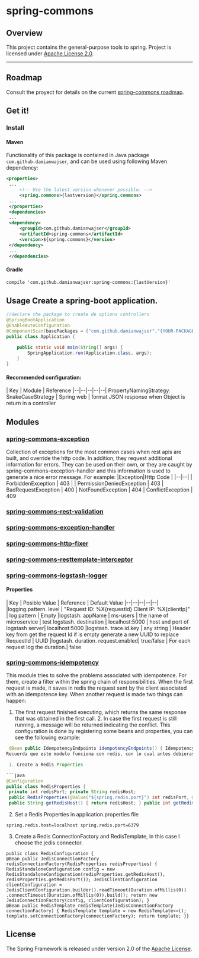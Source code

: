 # spring-commons
## Overview
This project contains the general-purpose tools to spring.  Project is licensed under [Apache License 2.0](http://www.apache.org/licenses/LICENSE-2.0).

-----
## Roadmap
Consult the proyect for details on the current [spring-commons roadmap]([https://github.com/damianwajser/spring-commons/projects/1](https://github.com/damianwajser/spring-commons/projects/1)).

## Get it!
### Install
#### Maven
Functionality of this package is contained in Java package `com.github.damianwajser`, and can be used using following Maven dependency:

```xml
<properties>
 ...
	 <!-- Use the latest version whenever possible. -->
	 <spring.commons>{lastversion}</spring.commons>
 ...
 </properties>
 <dependencies>
 ...
 <dependency>
	 <groupId>com.github.damianwajser</groupId>
	 <artifactId>spring-commons</artifactId>
	 <version>${spring.commons}</version>
 </dependency>
 ...
 </dependencies>
 ```
 #### Gradle
 ```xml
 compile 'com.github.damianwajser:spring-commons:{lastVersion}'
 ```
 ## Usage Create a spring-boot application.
```java
//declare the package to create de options controllers
@SpringBootApplication
@EnableAutoConfiguration
@ComponentScan(basePackages = {"com.github.damianwajser","{YOUR-PACKAGE}"})
public class Application {

	public static void main(String[] args) {
		SpringApplication.run(Application.class, args);
	}
}
```
#### Recommended configuration:
| Key | Module | Reference
|--|--|--|--|--|
PropertyNamingStrategy. SnakeCaseStrategy | Spring web | format JSON response when Object is return in a controller

## Modules
 ### [spring-commons-exception](https://github.com/damianwajser/spring-commons/tree/master/spring-commons-exception "spring-commons-exception")
 Collection of exceptions for the most common cases when rest apis are built, and override the http code. In addition, they request additional information for errors. They can be used on their own, or they are caught by spring-commons-exception-handler and this information is used to generate a nice error message. For example:
|Exception|Http Code |
|--|--|
| ForbiddenException | 403 |
| PermissionDeniedException | 403
| BadRequestException | 400
| NotFoundException | 404
| ConflictException | 409

### [spring-commons-rest-validation](https://github.com/damianwajser/spring-commons/tree/master/spring-commons-rest-validation "spring-commons-rest-validation")
### [spring-commons-exception-handler](https://github.com/damianwajser/spring-commons/tree/master/spring-commons-exception-handler "spring-commons-exception-handler")
### [spring-commons-http-fixer](https://github.com/damianwajser/spring-commons/tree/master/spring-commons-http-fixer "spring-commons-http-fixer")
### [spring-commons-resttemplate-interceptor](https://github.com/damianwajser/spring-commons/tree/master/spring-commons-resttemplate-interceptor "spring-commons-resttemplate-interceptor")
### [spring-commons-logstash-logger](https://github.com/damianwajser/spring-commons/tree/master/spring-commons-logstash-logger "spring-commons-logstash-logger")

#### Properties
| Key | Posible Value | Reference | Default Value
|--|--|--|--|--|
|logging.pattern. level | "Request  ID:  %X{requestId}  Client  IP:  %X{clientIp}" | log pattern | Empty
|logstash. appName | ms-users | the name of microservice | test
logstash. destination | localhost:5000 | host and port of logstash server| localhost:5000
|logstash. trace.id.key | any string | Header key from get the request Id if is empty generate a new UUID to replace RequestId | UUID
|logstash. duration. request.enabled| true/false | For each request log the duration.| false

### [spring-commons-idempotency](https://github.com/damianwajser/spring-commons/tree/master/spring-commons-idempotency "spring-commons-idempotency")
 This module tries to solve the problems associated with idempotence. For them, create a filter within the spring chain of responsibilities. When the first request is made, it saves in redis the request sent by the client associated with an idempotence key. When another request is made two things can happen:
 1. The first request finished executing, which returns the same response that was obtained in the first call. 2. In case the first request is still running, a message will be returned indicating the conflict.
This configuration is done by registering some beans and properties, you can see the following example:
```java @Configuration public class IdempotencyConfiguration {
 @Bean public IdempotencyEndpoints idempotencyEndpoints() { IdempotencyEndpoints idempotencyEndpoints = new IdempotencyEndpoints(); // register endpoint by all Http Methods and generic Key generator      // (The idempotence key is generated based on the header sent by the client, X-Idempotency-Key) idempotencyEndpoints.addIdempotencyEndpoint("/idempotency_generic"); //Customize another enpoint only by POST method and custom keyGenerator idempotencyEndpoints.addIdempotencyEndpoint("/idempotency_by_custom", new FooIdempotencyKeyGenerator(), HttpMethod.POST);      return idempotencyEndpoints; } }```
Recuerda que este modulo funciona con redis, con lo cual antes debieras configurar tu redis  y tu RedisTemplate, para lo cual te dejo un ejemplo:

 1. Create a Redis Properties

```java
@Configuration
public class RedisProperties {
 private int redisPort; private String redisHost;
 public RedisProperties(@Value("${spring.redis.port}") int redisPort, @Value("${spring.redis.host}") String redisHost) { this.redisPort = redisPort; this.redisHost = redisHost; }
 public String getRedisHost() { return redisHost; } public int getRedisPort() { return redisPort; }}
```
 2. Set a Redis Properties in application.properties file
```properties
spring.redis.host=localhost spring.redis.port=6379
```
 3. Create a Redis ConnectionFactory and RedisTemplate, in this case I choose the jedis connector.
 ```java@Configuration
public class RedisConfiguration {
 @Bean public JedisConnectionFactory redisConnectionFactory(RedisProperties redisProperties) { RedisStandaloneConfiguration config = new RedisStandaloneConfiguration(redisProperties.getRedisHost(), redisProperties.getRedisPort()); JedisClientConfiguration clientConfiguration = JedisClientConfiguration.builder().readTimeout(Duration.ofMillis(0)) .connectTimeout(Duration.ofMillis(0)).build(); return new JedisConnectionFactory(config, clientConfiguration); }
 @Bean public RedisTemplate redisTemplate(JedisConnectionFactory connectionFactory) { RedisTemplate template = new RedisTemplate<>(); template.setConnectionFactory(connectionFactory); return template; }}
 ```
 ## License
  The Spring Framework is released under version 2.0 of the [Apache License](http://www.apache.org/licenses/LICENSE-2.0).
